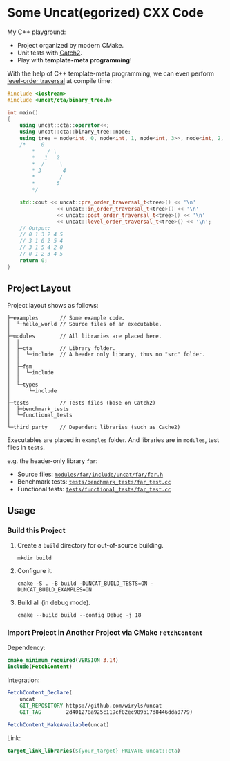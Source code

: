 # Some Uncat(egorized) CXX Code

My C++ playground:

- Project organized by modern CMake.
- Unit tests with [Catch2](https://github.com/catchorg/Catch2).
- Play with **template-meta programming**!

With the help of C++ template-meta programming, we can even perform [level-order traversal](modules/cta/include/uncat/cta/binary_tree.h) at compile time:

```cpp
#include <iostream>
#include <uncat/cta/binary_tree.h>

int main()
{
    using uncat::cta::operator<<;
    using uncat::cta::binary_tree::node;
    using tree = node<int, 0, node<int, 1, node<int, 3>>, node<int, 2, void, node<int, 4, node<int, 5>>>>;
    /*     0
        *    / \
        *   1   2
        *  /     \
        * 3       4
        *        /
        *       5
        */

    std::cout << uncat::pre_order_traversal_t<tree>() << '\n'
                << uncat::in_order_traversal_t<tree>() << '\n'
                << uncat::post_order_traversal_t<tree>() << '\n'
                << uncat::level_order_traversal_t<tree>() << '\n';
    // Output:
    // 0 1 3 2 4 5
    // 3 1 0 2 5 4
    // 3 1 5 4 2 0
    // 0 1 2 3 4 5
    return 0;
}
```

## Project Layout

Project layout shows as follows:

```text
├─examples       // Some example code.
│  └─hello_world // Source files of an executable.
│
├─modules        // All libraries are placed here.
│  │
│  ├─cta         // Library folder.
│  │  └─include  // A header only library, thus no "src" folder.
│  │
│  ├─fsm
│  │  └─include
│  │
│  └─types
│      └─include
│
├─tests          // Tests files (base on Catch2)
│  ├─benchmark_tests
│  └─functional_tests
│
└─third_party    // Dependent libraries (such as Cache2)
```

Executables are placed in `examples` folder. And libraries are in `modules`, test files in `tests`.

e.g. the header-only library `far`:

- Source files: [`modules/far/include/uncat/far/far.h`](modules/far/include/uncat/far/far.h)
- Benchmark tests: [`tests/benchmark_tests/far_test.cc`](tests/benchmark_tests/far_test.cc)
- Functional tests: [`tests/functional_tests/far_test.cc`](tests/functional_tests/far_test.cc)

## Usage

### Build this Project

1. Create a `build` directory for out-of-source building.
    ```shell
    mkdir build
    ```
2. Configure it.
    ```shell
    cmake -S . -B build -DUNCAT_BUILD_TESTS=ON -DUNCAT_BUILD_EXAMPLES=ON
    ```
3. Build all (in debug mode).
    ```shell
    cmake --build build --config Debug -j 18
    ```

### Import Project in Another Project via CMake `FetchContent`

Dependency:

```cmake
cmake_minimum_required(VERSION 3.14)
include(FetchContent)
```

Integration:

```cmake
FetchContent_Declare(
    uncat
    GIT_REPOSITORY https://github.com/wiryls/uncat
    GIT_TAG        2d401278a925c119cf82ec989b17d8446dda0779)

FetchContent_MakeAvailable(uncat)
```

Link:

```cmake
target_link_libraries(${your_target} PRIVATE uncat::cta)
```
